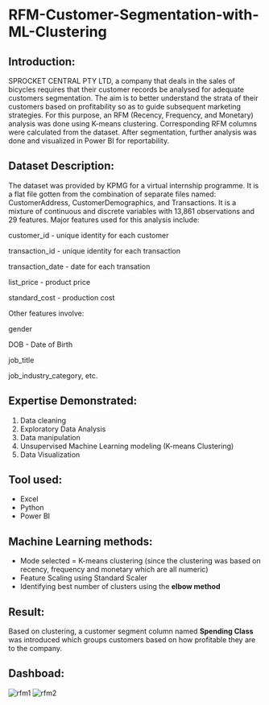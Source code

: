# RFM-Customer-Segmentation-with-ML-Clustering

## Introduction: 
SPROCKET CENTRAL PTY LTD, a company that deals in the sales of bicycles requires that their customer records be analysed for adequate customers segmentation. The aim is to better understand the strata of their customers based on profitability so as to guide subsequent marketing strategies. For this purpose, an RFM (Recency, Frequency, and Monetary) analysis was done using K-means clustering. Corresponding RFM columns were calculated from the dataset. After segmentation, further analysis was done and visualized in Power BI for reportability.

## Dataset Description:
The dataset was provided by KPMG for a virtual internship programme. It is a flat file gotten from the combination of separate files named: CustomerAddress, CustomerDemographics, and Transactions. It is a mixture of continuous and discrete variables with 13,861 observations and 29 features. Major features used for this analysis include: 

customer_id - unique identity for each customer

transaction_id - unique identity for each transaction

transaction_date - date for each transation

list_price - product price

standard_cost - production cost

Other features involve:

gender

DOB - Date of Birth

job_title

job_industry_category, etc.

## Expertise Demonstrated:

1. Data cleaning
2. Exploratory Data Analysis
3. Data manipulation
4. Unsupervised Machine Learning modeling (K-means Clustering)
5. Data Visualization

## Tool used:
* Excel
* Python
* Power BI

## Machine Learning methods:
* Mode selected = K-means clustering (since the clustering was based on recency, frequency and monetary which are all numeric)
* Feature Scaling using Standard Scaler
* Identifying best number of clusters using the **elbow method** 

## Result:
Based on clustering, a customer segment column named **Spending Class** was introduced which groups customers based on how profitable they are to the company.

## Dashboad:
![rfm1](https://github.com/user-attachments/assets/2166c38d-91b5-40de-b7a6-0104fbd52f44)
![rfm2](https://github.com/user-attachments/assets/e7267d4c-0b0f-4cec-b37b-838152ace8d0)


